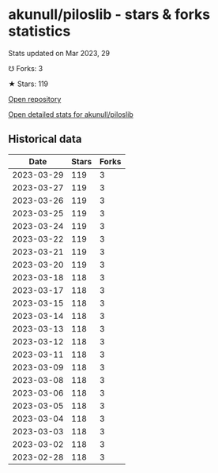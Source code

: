 # akunull/piloslib - stars & forks statistics

Stats updated on Mar 2023, 29

☋ Forks: 3

★ Stars: 119

[Open repository](https://github.com/akunull/piloslib)

[Open detailed stats for akunull/piloslib](https://reviewgithub.com/rep/akunull/piloslib)

## Historical data
| Date | Stars | Forks |
|------|-------|-------|
| 2023-03-29 | 119 | 3 | 
| 2023-03-27 | 119 | 3 | 
| 2023-03-26 | 119 | 3 | 
| 2023-03-25 | 119 | 3 | 
| 2023-03-24 | 119 | 3 | 
| 2023-03-22 | 119 | 3 | 
| 2023-03-21 | 119 | 3 | 
| 2023-03-20 | 119 | 3 | 
| 2023-03-18 | 118 | 3 | 
| 2023-03-17 | 118 | 3 | 
| 2023-03-15 | 118 | 3 | 
| 2023-03-14 | 118 | 3 | 
| 2023-03-13 | 118 | 3 | 
| 2023-03-12 | 118 | 3 | 
| 2023-03-11 | 118 | 3 | 
| 2023-03-09 | 118 | 3 | 
| 2023-03-08 | 118 | 3 | 
| 2023-03-06 | 118 | 3 | 
| 2023-03-05 | 118 | 3 | 
| 2023-03-04 | 118 | 3 | 
| 2023-03-03 | 118 | 3 | 
| 2023-03-02 | 118 | 3 | 
| 2023-02-28 | 118 | 3 | 

